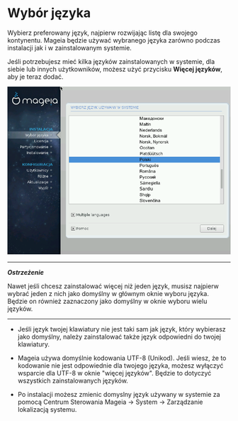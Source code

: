# Wybór języka
Wybierz preferowany język, najpierw rozwijając listę dla swojego kontynentu. Mageia będzie używać wybranego języka zarówno podczas instalacji jak i w zainstalowanym systemie.

Jeśli potrzebujesz mieć kilka języków zainstalowanych w systemie, dla siebie lub innych użytkowników, możesz użyć przycisku **Więcej języków**, aby je teraz dodać.

![](./images/dx2-selectLanguage.png)

---
***Ostrzeżenie***

Nawet jeśli chcesz zainstalować więcej niż jeden język, musisz najpierw wybrać jeden z nich jako domyślny w głównym oknie wyboru języka. Będzie on również zaznaczony jako domyślny w oknie wyboru wielu języków.

---


* Jeśli język twojej klawiatury nie jest taki sam jak język, który wybierasz jako domyślny, należy zainstalować także język odpowiedni do twojej klawiatury.

* Mageia używa domyślnie kodowania UTF-8 (Unikod). Jeśli wiesz, że to kodowanie nie jest odpowiednie dla twojego języka, możesz wyłączyć wsparcie dla UTF-8 w oknie "więcej języków". Będzie to dotyczyć wszystkich zainstalowanych języków.

* Po instalacji możesz zmienic domyslny język używany w systemie za pomocą Centrum Sterowania Mageia -> System -> Zarządzanie lokalizacją systemu.
